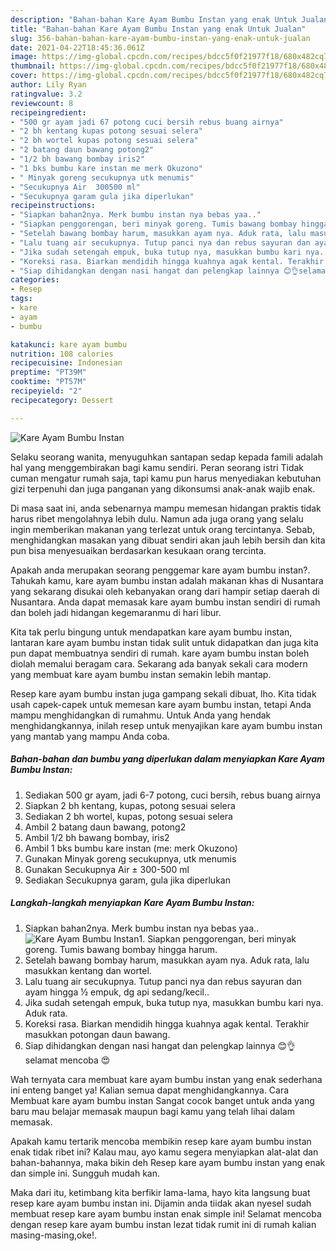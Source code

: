 ```yaml
---
description: "Bahan-bahan Kare Ayam Bumbu Instan yang enak Untuk Jualan"
title: "Bahan-bahan Kare Ayam Bumbu Instan yang enak Untuk Jualan"
slug: 356-bahan-bahan-kare-ayam-bumbu-instan-yang-enak-untuk-jualan
date: 2021-04-22T18:45:36.061Z
image: https://img-global.cpcdn.com/recipes/bdcc5f0f21977f18/680x482cq70/kare-ayam-bumbu-instan-foto-resep-utama.jpg
thumbnail: https://img-global.cpcdn.com/recipes/bdcc5f0f21977f18/680x482cq70/kare-ayam-bumbu-instan-foto-resep-utama.jpg
cover: https://img-global.cpcdn.com/recipes/bdcc5f0f21977f18/680x482cq70/kare-ayam-bumbu-instan-foto-resep-utama.jpg
author: Lily Ryan
ratingvalue: 3.2
reviewcount: 8
recipeingredient:
- "500 gr ayam jadi 67 potong cuci bersih rebus buang airnya"
- "2 bh kentang kupas potong sesuai selera"
- "2 bh wortel kupas potong sesuai selera"
- "2 batang daun bawang potong2"
- "1/2 bh bawang bombay iris2"
- "1 bks bumbu kare instan me merk Okuzono"
- " Minyak goreng secukupnya utk menumis"
- "Secukupnya Air  300500 ml"
- "Secukupnya garam gula jika diperlukan"
recipeinstructions:
- "Siapkan bahan2nya. Merk bumbu instan nya bebas yaa.."
- "Siapkan penggorengan, beri minyak goreng. Tumis bawang bombay hingga harum."
- "Setelah bawang bombay harum, masukkan ayam nya. Aduk rata, lalu masukkan kentang dan wortel."
- "Lalu tuang air secukupnya. Tutup panci nya dan rebus sayuran dan ayam hingga ½ empuk, dg api sedang/kecil.."
- "Jika sudah setengah empuk, buka tutup nya, masukkan bumbu kari nya. Aduk rata."
- "Koreksi rasa. Biarkan mendidih hingga kuahnya agak kental. Terakhir masukkan potongan daun bawang."
- "Siap dihidangkan dengan nasi hangat dan pelengkap lainnya 😊👌selamat mencoba 😍"
categories:
- Resep
tags:
- kare
- ayam
- bumbu

katakunci: kare ayam bumbu 
nutrition: 108 calories
recipecuisine: Indonesian
preptime: "PT39M"
cooktime: "PT57M"
recipeyield: "2"
recipecategory: Dessert

---
```



![Kare Ayam Bumbu Instan](https://img-global.cpcdn.com/recipes/bdcc5f0f21977f18/680x482cq70/kare-ayam-bumbu-instan-foto-resep-utama.jpg)

Selaku seorang wanita, menyuguhkan santapan sedap kepada famili adalah hal yang menggembirakan bagi kamu sendiri. Peran seorang istri Tidak cuman mengatur rumah saja, tapi kamu pun harus menyediakan kebutuhan gizi terpenuhi dan juga panganan yang dikonsumsi anak-anak wajib enak.

Di masa  saat ini, anda sebenarnya mampu memesan hidangan praktis tidak harus ribet mengolahnya lebih dulu. Namun ada juga orang yang selalu ingin memberikan makanan yang terlezat untuk orang tercintanya. Sebab, menghidangkan masakan yang dibuat sendiri akan jauh lebih bersih dan kita pun bisa menyesuaikan berdasarkan kesukaan orang tercinta. 



Apakah anda merupakan seorang penggemar kare ayam bumbu instan?. Tahukah kamu, kare ayam bumbu instan adalah makanan khas di Nusantara yang sekarang disukai oleh kebanyakan orang dari hampir setiap daerah di Nusantara. Anda dapat memasak kare ayam bumbu instan sendiri di rumah dan boleh jadi hidangan kegemaranmu di hari libur.

Kita tak perlu bingung untuk mendapatkan kare ayam bumbu instan, lantaran kare ayam bumbu instan tidak sulit untuk didapatkan dan juga kita pun dapat membuatnya sendiri di rumah. kare ayam bumbu instan boleh diolah memalui beragam cara. Sekarang ada banyak sekali cara modern yang membuat kare ayam bumbu instan semakin lebih mantap.

Resep kare ayam bumbu instan juga gampang sekali dibuat, lho. Kita tidak usah capek-capek untuk memesan kare ayam bumbu instan, tetapi Anda mampu menghidangkan di rumahmu. Untuk Anda yang hendak menghidangkannya, inilah resep untuk menyajikan kare ayam bumbu instan yang mantab yang mampu Anda coba.

<!--inarticleads1-->

##### Bahan-bahan dan bumbu yang diperlukan dalam menyiapkan Kare Ayam Bumbu Instan:

1. Sediakan 500 gr ayam, jadi 6-7 potong, cuci bersih, rebus buang airnya
1. Siapkan 2 bh kentang, kupas, potong sesuai selera
1. Sediakan 2 bh wortel, kupas, potong sesuai selera
1. Ambil 2 batang daun bawang, potong2
1. Ambil 1/2 bh bawang bombay, iris2
1. Ambil 1 bks bumbu kare instan (me: merk Okuzono)
1. Gunakan  Minyak goreng secukupnya, utk menumis
1. Gunakan Secukupnya Air ± 300-500 ml
1. Sediakan Secukupnya garam, gula jika diperlukan




<!--inarticleads2-->

##### Langkah-langkah menyiapkan Kare Ayam Bumbu Instan:

1. Siapkan bahan2nya. Merk bumbu instan nya bebas yaa..
<img src="https://img-global.cpcdn.com/steps/6866ff2e7605457b/160x128cq70/kare-ayam-bumbu-instan-langkah-memasak-1-foto.jpg" alt="Kare Ayam Bumbu Instan">1. Siapkan penggorengan, beri minyak goreng. Tumis bawang bombay hingga harum.
1. Setelah bawang bombay harum, masukkan ayam nya. Aduk rata, lalu masukkan kentang dan wortel.
1. Lalu tuang air secukupnya. Tutup panci nya dan rebus sayuran dan ayam hingga ½ empuk, dg api sedang/kecil..
1. Jika sudah setengah empuk, buka tutup nya, masukkan bumbu kari nya. Aduk rata.
1. Koreksi rasa. Biarkan mendidih hingga kuahnya agak kental. Terakhir masukkan potongan daun bawang.
1. Siap dihidangkan dengan nasi hangat dan pelengkap lainnya 😊👌selamat mencoba 😍




Wah ternyata cara membuat kare ayam bumbu instan yang enak sederhana ini enteng banget ya! Kalian semua dapat menghidangkannya. Cara Membuat kare ayam bumbu instan Sangat cocok banget untuk anda yang baru mau belajar memasak maupun bagi kamu yang telah lihai dalam memasak.

Apakah kamu tertarik mencoba membikin resep kare ayam bumbu instan enak tidak ribet ini? Kalau mau, ayo kamu segera menyiapkan alat-alat dan bahan-bahannya, maka bikin deh Resep kare ayam bumbu instan yang enak dan simple ini. Sungguh mudah kan. 

Maka dari itu, ketimbang kita berfikir lama-lama, hayo kita langsung buat resep kare ayam bumbu instan ini. Dijamin anda tiidak akan nyesel sudah membuat resep kare ayam bumbu instan enak simple ini! Selamat mencoba dengan resep kare ayam bumbu instan lezat tidak rumit ini di rumah kalian masing-masing,oke!.

